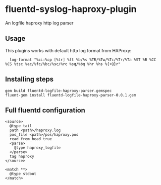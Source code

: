 # fluentd-syslog-haproxy-plugin
An logfile haproxy http log parser

## Usage

This plugins works with default http log format from HAProxy:

```
  log-format "%ci:%cp [%tr] %ft %b/%s %TR/%Tw/%Tc/%Tr/%Ta %ST %B %CC %CS %tsc %ac/%fc/%bc/%sc/%rc %sq/%bq %hr %hs %{+Q}r"
```

## Installing steps

```
gem build fluentd-logfile-haproxy-parser.gemspec
fluent-gem install fluentd-logfile-haproxy-parser-0.0.1.gem

```

## Full fluentd configuration

```
<source>
  @type tail
  path <path>/haproxy.log
  pos_file <path>/pos/haproxy.pos
  read_from_head true
  <parse>
    @type haproxy_logfile
  </parse>
  tag haproxy
</source>

<match **>
  @type stdout
</match>
```
